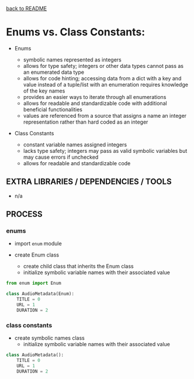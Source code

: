 [back to README](../README.md)
# Enums vs. Class Constants:
- Enums
    - symbolic names represented as integers
    - allows for type safety; integers or other data types cannot pass as an enumerated data type
    - allows for code hinting; accessing data from a dict with a key and value instead of a tuple/list with an enumeration requires knowledge of the key names
    - provides an easier ways to iterate through all enumerations
    - allows for readable and standardizable code with additional beneficial functionalities
    - values are referenced from a source that assigns a name an integer representation rather than hard coded as an integer

- Class Constants
    - constant variable names assigned integers
    - lacks type safety; integers may pass as valid symbolic variables but may cause errors if unchecked
    - allows for readable and standardizable code

## EXTRA LIBRARIES / DEPENDENCIES / TOOLS
- n/a

## PROCESS
### enums
- import `enum` module

- create Enum class
    - create child class that inherits the Enum class
    - initialize symbolic variable names with their associated value

```py
from enum import Enum

class AudioMetadata(Enum):
    TITLE = 0
    URL = 1
    DURATION = 2
```

### class constants
- create symbolic names class
    - initialize symbolic variable names with their associated value

```py
class AudioMetadata():
    TITLE = 0
    URL = 1
    DURATION = 2
```